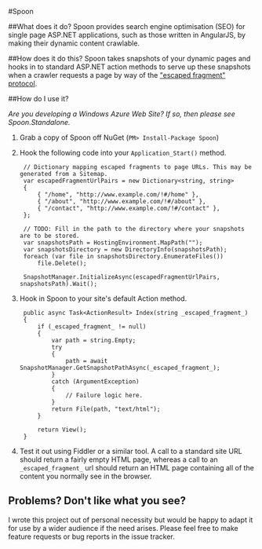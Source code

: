 #Spoon

##What does it do?
Spoon provides search engine optimisation (SEO) for single page ASP.NET applications, such as those written in AngularJS, by making their dynamic content crawlable.

##How does it do this?
Spoon takes snapshots of your dynamic pages and hooks in to standard ASP.NET action methods to serve up these snapshots when a crawler requests a page by way of the ["escaped fragment" protocol](https://developers.google.com/webmasters/ajax-crawling/docs/specification).

##How do I use it?

*Are you developing a Windows Azure Web Site? If so, then please see Spoon.Standalone.*

1. Grab a copy of Spoon off NuGet (`PM> Install-Package Spoon`)
2. Hook the following code into your `Application_Start()` method. 

		// Dictionary mapping escaped fragments to page URLs. This may be generated from a Sitemap.
		var escapedFragmentUrlPairs = new Dictionary<string, string>
		{
		    { "/home", "http://www.example.com/!#/home" },
		    { "/about", "http://www.example.com/!#/about" },
		    { "/contact", "http://www.example.com/!#/contact" },
		};
		
		// TODO: Fill in the path to the directory where your snapshots are to be stored.
		var snapshotsPath = HostingEnvironment.MapPath("");
		var snapshotsDirectory = new DirectoryInfo(snapshotsPath);
		foreach (var file in snapshotsDirectory.EnumerateFiles())
		    file.Delete();
			
		SnapshotManager.InitializeAsync(escapedFragmentUrlPairs, snapshotsPath).Wait();

3. Hook in Spoon to your site's default Action method.

		public async Task<ActionResult> Index(string _escaped_fragment_)
		{
		    if (_escaped_fragment_ != null)
		    {
		        var path = string.Empty;
		        try
		        {
		            path = await SnapshotManager.GetSnapshotPathAsync(_escaped_fragment_);
		        }
		        catch (ArgumentException)
		        {
		            // Failure logic here.
		        }
		        return File(path, "text/html");
		    }
		
		    return View();
		}

4. Test it out using Fiddler or a similar tool. A call to a standard site URL should return a fairly empty HTML page, whereas a call to an `_escaped_fragment_` url should return an HTML page containing all of the content you normally see in the browser.

## Problems? Don't like what you see?
I wrote this project out of personal necessity but would be happy to adapt it for use by a wider audience if the need arises. Please feel free to make feature requests or bug reports in the issue tracker.